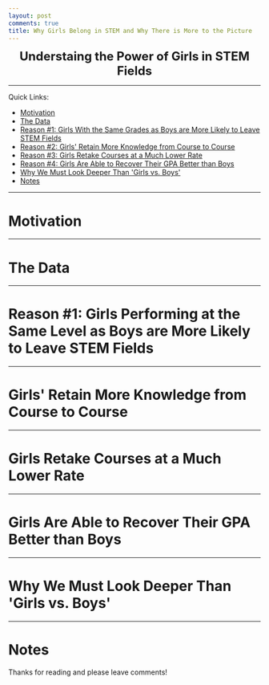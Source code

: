 ```yaml
---
layout: post
comments: true
title: Why Girls Belong in STEM and Why There is More to the Picture
---
```


<center>
<font size="5"><b>Understaing the Power of Girls in STEM Fields</b></font>
</center>

---

Quick Links: 

* [Motivation](#mot)  
* [The Data](#dat)  
* [Reason #1: Girls With the Same Grades as Boys are More Likely to Leave STEM Fields](#r1)  
* [Reason #2: Girls' Retain More Knowledge from Course to Course](#r2)  
* [Reason #3: Girls Retake Courses at a Much Lower Rate](#r3)  
* [Reason #4: Girls Are Able to Recover Their GPA Better than Boys](#r4)  
* [Why We Must Look Deeper Than 'Girls vs. Boys'](#eth)  
* [Notes](#not)  

---

<a name="mot"></a>

# Motivation

---

<a name="dat"></a>

# The Data

---

<a name="r1"></a>

# Reason #1: Girls Performing at the Same Level as Boys are More Likely to Leave STEM Fields

---

<a name="r2"></a>

# Girls' Retain More Knowledge from Course to Course

---

<a name="r3"></a>

# Girls Retake Courses at a Much Lower Rate

---

<a name="r4"></a>

# Girls Are Able to Recover Their GPA Better than Boys

---

<a name="eth"></a>

# Why We Must Look Deeper Than 'Girls vs. Boys'

---

<a name="not"></a>

# Notes

Thanks for reading and please leave comments!
